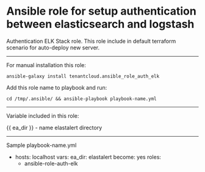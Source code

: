 Ansible role for setup authentication between elasticsearch and logstash
=========

Authentication ELK Stack role. This role include in default terraform scenario for auto-deploy new server.

-------

For manual installation this role:

```ansible-galaxy install tenantcloud.ansible_role_auth_elk```

Add this role name to playbook and run:

```cd /tmp/.ansible/ && ansible-playbook playbook-name.yml```

-------

Variable included in this role:

{{ ea_dir }} - name elastalert directory

-------

Sample playbook-name.yml

- hosts: localhost
  vars:
    ea_dir: elastalert
  become: yes
  roles:
    - ansible-role-auth-elk

